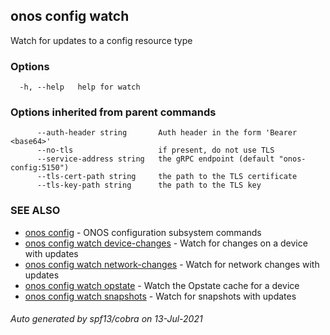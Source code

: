 ## onos config watch

Watch for updates to a config resource type

### Options

```
  -h, --help   help for watch
```

### Options inherited from parent commands

```
      --auth-header string       Auth header in the form 'Bearer <base64>'
      --no-tls                   if present, do not use TLS
      --service-address string   the gRPC endpoint (default "onos-config:5150")
      --tls-cert-path string     the path to the TLS certificate
      --tls-key-path string      the path to the TLS key
```

### SEE ALSO

* [onos config](onos_config.md)	 - ONOS configuration subsystem commands
* [onos config watch device-changes](onos_config_watch_device-changes.md)	 - Watch for changes on a device with updates
* [onos config watch network-changes](onos_config_watch_network-changes.md)	 - Watch for network changes with updates
* [onos config watch opstate](onos_config_watch_opstate.md)	 - Watch the Opstate cache for a device
* [onos config watch snapshots](onos_config_watch_snapshots.md)	 - Watch for snapshots with updates

###### Auto generated by spf13/cobra on 13-Jul-2021
